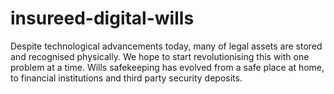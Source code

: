 ﻿# insureed-digital-wills
 
Despite technological advancements today, many of legal assets are stored and recognised physically. We hope to start revolutionising this with one problem at a time. Wills safekeeping has evolved from a safe place at home, to financial institutions and third party security deposits.

